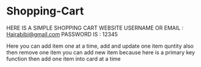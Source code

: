 

# Shopping-Cart

HERE IS A SIMPLE  SHOPPING CART WEBSITE 
USERNAME OR EMAIL :  Hajrabibi@gmail.com
PASSWORD IS : 12345

Here you can add item one at a time, add and update one item quntity also
then remove one item you can add new item because here is a primary key function then add one item into card at a time 
